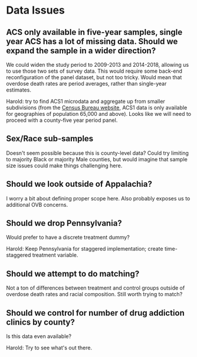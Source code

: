 
# Data Issues

## ACS only available in five-year samples, single year ACS has a lot of missing data. Should we expand the sample in a wider direction?

We could widen the study period to 2009-2013 and 2014-2018, allowing us to use those two sets of survey data. This would require some back-end reconfiguration of the panel dataset, but not too tricky. Would mean that overdose death rates are period averages, rather than single-year estimates.

Harold: try to find ACS1 microdata and aggregate up from smaller subdivisions (from the [Census Bureau website](https://www.census.gov/data/developers/data-sets/acs-1year.html), ACS1 data is only available for geographies of population 65,000 and above). Looks like we will need to proceed with a county-five year period panel.
 
## Sex/Race sub-samples

Doesn't seem possible because this is county-level data? Could try limiting to majority Black or majority Male counties, but would imagine that sample size issues could make things challenging here.

## Should we look outside of Appalachia?

I worry a bit about defining proper scope here. Also probably exposes us to additional OVB concerns.

## Should we drop Pennsylvania?

Would prefer to have a discrete treatment dummy?

Harold: Keep Pennsylvania for staggered implementation; create time-staggered treatment variable.

## Should we attempt to do matching?

Not a ton of differences between treatment and control groups outside of overdose death rates and racial composition. Still worth trying to match?

## Should we control for number of drug addiction clinics by county?

Is this data even available?

Harold: Try to see what's out there.
